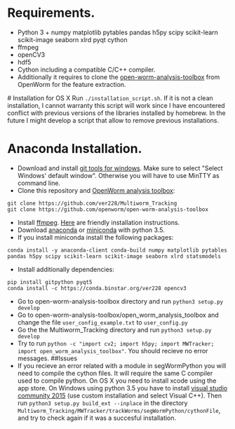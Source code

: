 
# Requirements.
- Python 3 + numpy matplotlib pytables pandas h5py scipy scikit-learn scikit-image seaborn xlrd pyqt cython
- ffmpeg
- openCV3
- hdf5
- Cython including a compatible C/C++ compiler.
- Additionally it requires to clone the [open-worm-analysis-toolbox](https://github.com/openworm/open-worm-analysis-toolbox) from OpenWorm for the feature extraction.

# Installation for OS X
Run `./installation_script.sh`. If it is not a clean installation, I cannot warranty this script will work since I have encountered conflict with previous versions of the libraries installed by homebrew. In the future I might develop a script that allow to remove previous installations.
 
# Anaconda Installation.
- Download and install [git tools for windows](https://git-scm.com/download/win). Make sure to select "Select Windows' default window". Otherwise you will have to use MinTTY as command line.
- Clone this repository and  [OpenWorm analysis toolbox](https://github.com/openworm/open-worm-analysis-toolbox):
```
git clone https://github.com/ver228/Multiworm_Tracking
git clone https://github.com/openworm/open-worm-analysis-toolbox
```
- Install [ffmpeg](https://ffmpeg.org/download.html). [Here](http://adaptivesamples.com/how-to-install-ffmpeg-on-windows/) are friendly installation instructions.
- Download [anaconda](https://www.continuum.io/downloads) or [miniconda](http://conda.pydata.org/miniconda.html) with python 3.5.
- If you install miniconda install the following packages:
```
conda install -y anaconda-client conda-build numpy matplotlib pytables pandas h5py scipy scikit-learn scikit-image seaborn xlrd statsmodels
```
- Install additionally dependencies:
```
pip install gitpython pyqt5
conda install -c https://conda.binstar.org/ver228 opencv3
```
- Go to open-worm-analysis-toolbox directory and run `python3 setup.py develop`
- Go to open-worm-analysis-toolbox/open_worm_analysis_toolbox  and change the file `user_config_example.txt` to `user_config.py`
- Go the the Multiworm_Tracking directory and run `python3 setup.py develop`
- Try to run `python -c "import cv2; import h5py; import MWTracker; import open_worm_analysis_toolbox"`. You should recieve no error messages.
##Issues
- If you recieve an error related with a module in segWormPython you will need to compile the cython files. It will require the same C compiler used to compile python. On OS X you need to install xcode using the app store. On Windows using python 3.5 you have to install [visual studio community 2015](https://www.visualstudio.com/en-us/products/visual-studio-community-vs.aspx) (use custom installation and select Visual C++). Then run `python3 setup.py build_ext --inplace` in the directory `Multiworm_Tracking/MWTracker/trackWorms/segWormPython/cythonFile`, and try to check again if it was a succesful installation.

